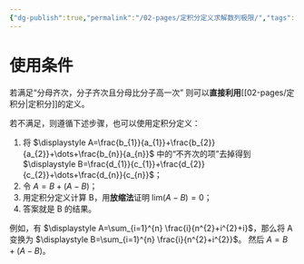 ```yaml
---
{"dg-publish":true,"permalink":"/02-pages/定积分定义求解数列极限/","tags":["personal/blog","math/高等数学/极限"]}
---
```


# 使用条件
若满足“分母齐次，分子齐次且分母比分子高一次” 则可以**直接利用**[[02-pages/定积分\|定积分]]的定义。

若不满足，则遵循下述步骤，也可以使用定积分定义：
 1. 将 $\displaystyle A=\frac{b_{1}}{a_{1}}+\frac{b_{2}}{a_{2}}+\dots+\frac{b_{n}}{a_{n}}$ 中的“不齐次的项”去掉得到 $\displaystyle B=\frac{d_{1}}{c_{1}}+\frac{d_{2}}{c_{2}}+\dots+\frac{d_{n}}{c_{n}}$；
 2. 令 $\displaystyle A=B+(A - B)$；
 3. 用定积分定义计算 B，用**放缩法**证明 $\displaystyle \lim_{} (A-B)=0$；
 4. 答案就是 B 的结果。

例如，有 $\displaystyle A=\sum_{i=1}^{n} \frac{i}{n^{2}+i^{2}+i}$，那么将 A 变换为 $\displaystyle B=\sum_{i=1}^{n} \frac{i}{n^{2}+i^{2}}$。
然后 $\displaystyle A=B+(A-B)$。